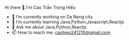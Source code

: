  Hi there 👋.I'm Cao Trần Trọng Hiếu
- 🔭 I’m currently working on Da Nang  city
- 🌱 I’m currently learning Java,Python,Javascript,Reactjs
- 💬 Ask me about Java,Python,Reactjs
- 📫 How to reach me: caohieu241210@gmail.com


